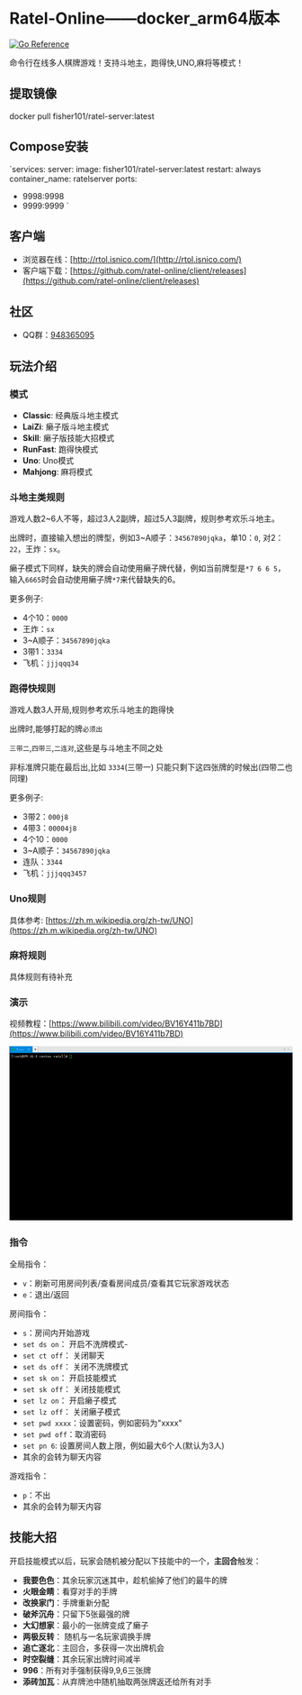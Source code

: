 # Ratel-Online——docker_arm64版本
[![Go Reference](https://pkg.go.dev/badge/github.com/ratel-online/server.svg)](https://pkg.go.dev/github.com/ratel-online/server)

命令行在线多人棋牌游戏！支持斗地主，跑得快,UNO,麻将等模式！

## 提取镜像
docker pull fisher101/ratel-server:latest

## Compose安装
`services:
 server:
  image: fisher101/ratel-server:latest
  restart: always
  container_name: ratelserver
  ports:
   - 9998:9998
   - 9999:9999
`

## 客户端
- 浏览器在线：[http://rtol.isnico.com/](http://rtol.isnico.com/)
- 客户端下载：[https://github.com/ratel-online/client/releases](https://github.com/ratel-online/client/releases)

## 社区
- QQ群：[948365095](https://jq.qq.com/?_wv=1027&k=OhGYB1EC)
## 玩法介绍
### 模式
- **Classic**: 经典版斗地主模式
- **LaiZi**: 癞子版斗地主模式
- **Skill**: 癞子版技能大招模式
- **RunFast**: 跑得快模式
- **Uno**: Uno模式
- **Mahjong**: 麻将模式

### 斗地主类规则
游戏人数2~6人不等，超过3人2副牌，超过5人3副牌，规则参考欢乐斗地主。

出牌时，直接输入想出的牌型，例如3~A顺子：`34567890jqka`，单10：`0`, 对2：`22`，王炸：`sx`。

癞子模式下同样，缺失的牌会自动使用癞子牌代替，例如当前牌型是``*7 6 6 5``，输入``6665``时会自动使用癞子牌``*7``来代替缺失的6。

更多例子:
- 4个10：`0000`
- 王炸：`sx`
- 3~A顺子：`34567890jqka`
- 3带1：`3334`
- 飞机：`jjjqqq34`

### 跑得快规则
游戏人数3人开局,规则参考欢乐斗地主的跑得快

出牌时,能够打起的牌`必须出`

`三带二`,`四带三`,`二连对`,这些是与斗地主不同之处

非标准牌只能在最后出,比如 `3334`(三带一) 只能只剩下这四张牌的时候出(四带二也同理)

更多例子:
- 3带2：`000j8`
- 4带3：`00004j8`
- 4个10：`0000`
- 3~A顺子：`34567890jqka`
- 连队：`3344`
- 飞机：`jjjqqq3457`

### Uno规则
具体参考: [https://zh.m.wikipedia.org/zh-tw/UNO](https://zh.m.wikipedia.org/zh-tw/UNO)

### 麻将规则
具体规则有待补充

### 演示
视频教程：[https://www.bilibili.com/video/BV16Y411b7BD](https://www.bilibili.com/video/BV16Y411b7BD)

![demo](demo.gif)
### 指令 
全局指令：
- `v`：刷新可用房间列表/查看房间成员/查看其它玩家游戏状态
- `e`：退出/返回

房间指令：
- `s`：房间内开始游戏
- `set ds on`： 开启不洗牌模式-
- `set ct off`： 关闭聊天
- `set ds off`： 关闭不洗牌模式
- `set sk on`： 开启技能模式
- `set sk off`： 关闭技能模式
- `set lz on`： 开启癞子模式
- `set lz off`： 关闭癞子模式
- `set pwd xxxx`：设置密码，例如密码为"xxxx"
- `set pwd off`：取消密码
- `set pn 6`: 设置房间人数上限，例如最大6个人(默认为3人)
- 其余的会转为聊天内容

游戏指令：
- `p`：不出
- 其余的会转为聊天内容

## 技能大招
开启技能模式以后，玩家会随机被分配以下技能中的一个，**主回合**触发：
- **我要色色**：其余玩家沉迷其中，趁机偷掉了他们的最牛的牌
- **火眼金睛**：看穿对手的手牌
- **改换家门**：手牌重新分配
- **破斧沉舟**：只留下5张最强的牌
- **大幻想家**：最小的一张牌变成了癞子
- **两极反转**： 随机与一名玩家调换手牌
- **追亡逐北**：主回合，多获得一次出牌机会
- **时空裂缝**：其余玩家出牌时间减半
- **996**：所有对手强制获得9,9,6三张牌
- **添砖加瓦**：从弃牌池中随机抽取两张牌返还给所有对手
